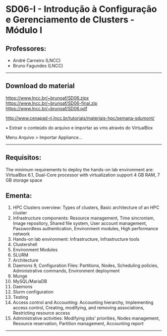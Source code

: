 # SD06-I - Introdução à Configuração e Gerenciamento de Clusters - Módulo I

## Professores:
- André Carneiro (LNCC)
- Bruno Fagundes (LNCC)
---

## Download do material
https://www.lncc.br/~brunoaf/SD06.zipx
https://www.lncc.br/~brunoaf/SD06-final.zip
https://www.lncc.br/~brunoaf/SD06.pdf

http://www.cenapad-rj.lncc.br/tutoriais/materiais-hpc/semana-sdumont/


• Extrair o conteúdo do arquivo e importar as vms através do VirtualBox

Menu Arquivo > Importar Appliance...


---

## Requisitos: 
The minimum requirements to deploy the hands-on lab environment are: VirtualBox 6.1, Dual-Core processor with virtualization support 4 GB RAM, 7 GB storage space

## Ementa:
1. HPC Clusters overview: Types of clusters, Basic architecture of an HPC cluster
2. Infrastructure components: Resource management, Time sincronism, Image repository, Shared file system, User account management, Passwordless authentication, Environment modules, High performance network
3. Hands-on lab environment: Infrastructure, Infrastructure tools
4. Clustershell
5. Environment Modules
6. SLURM
7. Architecture
8. Daemons
9, Configuration Files: Partitions, Nodes, Scheduling policies, Administrative commands, Environment deployment
10. Munge
11. MySQL/MariaDB
12. Daemons
13. Slurm configuration
14. Testing
15. Access control and Accounting: Accounting hierarchy, Implementing access control, Creating, modifying, and removing associations, Restricting resource access
16. Administrative activities: Modifying jobs’ priorities, Nodes management, Resource reservation, Partition management, Accounting report

---